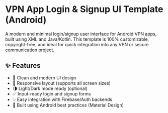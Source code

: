 # VPN App Login & Signup UI Template (Android)

A modern and minimal login/signup user interface for Android VPN apps, built using XML and Java/Kotlin. This template is 100% customizable, copyright-free, and ideal for quick integration into any VPN or secure communication project.

## ✨ Features

- 🚀 Clean and modern UI design
- 📱 Responsive layout (supports all screen sizes)
- 🌗 Light/Dark mode ready (optional)
- ✅ Input-ready login and signup forms
- 💡 Easy integration with Firebase/Auth backends
- 🧩 Built using Android best practices (Material Design)
